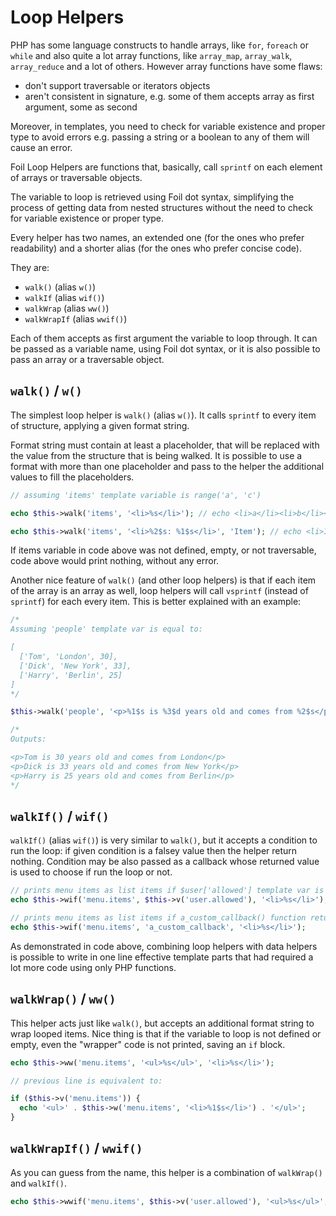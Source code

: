 <!--
currentMenu: "loophelpers"
currentSection: "Blocks & Helpers"
title: "Loop Helpers"
-->

# Loop Helpers

PHP has some language constructs to handle arrays, like `for`, `foreach` or `while` and also quite a lot array functions, like `array_map`, `array_walk`, `array_reduce` and a lot of others.
However array functions have some flaws:
- don't support traversable or iterators objects
- aren't consistent in signature, e.g. some of them accepts array as first argument, some as second

Moreover, in templates, you need to check for variable existence and proper type to avoid errors e.g. passing a string or a boolean to any of them will cause an error.

Foil Loop Helpers are functions that, basically, call `sprintf` on each element of arrays or traversable objects.

The variable to loop is retrieved using Foil dot syntax, simplifying the process of getting data from nested structures without the need to check for variable existence or proper type.

Every helper has two names, an extended one (for the ones who prefer readability) and a shorter alias (for the ones who prefer concise code).

They are:

- `walk()` (alias `w()`)
- `walkIf` (alias `wif()`)
- `walkWrap` (alias `ww()`)
- `walkWrapIf` (alias `wwif()`)

Each of them accepts as first argument the variable to loop through.
It can be passed as a variable name, using Foil dot syntax, or it is also possible to pass an array or a traversable object.

## `walk()` / `w()`

The simplest loop helper is `walk()` (alias `w()`). It calls `sprintf` to every item of structure, applying a given format string.

Format string must contain at least a placeholder, that will be replaced with the value from the structure that is being walked.
It is possible to use a format with more than one placeholder and pass to the helper the additional values to fill the placeholders.

```php
// assuming 'items' template variable is range('a', 'c')

echo $this->walk('items', '<li>%s</li>'); // echo <li>a</li><li>b</li><li>c</li>

echo $this->walk('items', '<li>%2$s: %1$s</li>', 'Item'); // echo <li>Item: a</li><li>Item: b</li><li>Item: c</li>
```

If items variable in code above was not defined, empty, or not traversable, code above would print nothing, without any error.

Another nice feature of `walk()` (and other loop helpers) is that if each item of the array is an array as well, loop helpers will call `vsprintf` (instead of `sprintf`) for each every item. This is better explained with an example:

```php
/*
Assuming 'people' template var is equal to:

[
  ['Tom', 'London', 30],
  ['Dick', 'New York', 33],
  ['Harry', 'Berlin', 25]
]
*/

$this->walk('people', '<p>%1$s is %3$d years old and comes from %2$s</p>');

/*
Outputs:

<p>Tom is 30 years old and comes from London</p>
<p>Dick is 33 years old and comes from New York</p>
<p>Harry is 25 years old and comes from Berlin</p>
*/
```

## `walkIf()` / `wif()`

`walkIf()` (alias `wif()`) is very similar to `walk()`, but it accepts a condition to run the loop: if given condition is a falsey value
then the helper return nothing. Condition may be also passed as a callback whose returned value is used to choose if run the loop or not.

```php
// prints menu items as list items if $user['allowed'] template var is true
echo $this->wif('menu.items', $this->v('user.allowed'), '<li>%s</li>');

// prints menu items as list items if a_custom_callback() function returns true
echo $this->wif('menu.items', 'a_custom_callback', '<li>%s</li>');
```

As demonstrated in code above, combining loop helpers with data helpers is possible to write in one line effective template parts that had required
a lot more code using only PHP functions.

## `walkWrap()` / `ww()`

This helper acts just like `walk()`, but accepts an additional format string to wrap looped items.
Nice thing is that if the variable to loop is not defined or empty, even the "wrapper" code is not printed, saving an `if` block.

```php
echo $this->ww('menu.items', '<ul>%s</ul>', '<li>%s</li>');

// previous line is equivalent to:

if ($this->v('menu.items')) {
  echo '<ul>' . $this->w('menu.items', '<li>%1$s</li>') . '</ul>';
}
```


## `walkWrapIf()` / `wwif()`

As you can guess from the name, this helper is a combination of `walkWrap()` and `walkIf()`.

```php
echo $this->wwif('menu.items', $this->v('user.allowed'), '<ul>%s</ul>', '<li>%s</li>');
```
